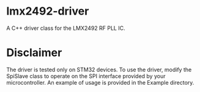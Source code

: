 # lmx2492-driver
A C++ driver class for the LMX2492 RF PLL IC.

# Disclaimer
The driver is tested only on STM32 devices. To use the driver, modify the SpiSlave class to operate on the SPI interface provided by your microcontroller. An example of usage is provided in the Example directory.

